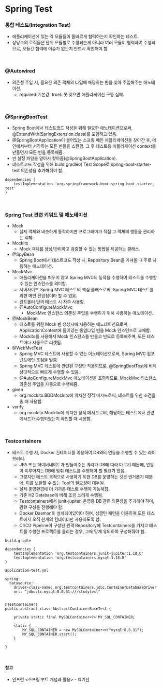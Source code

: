# Spring Test

### 통합 테스트(Integration Test)
* 애플리케이션에 있는 각 모듈들이 올바르게 협력하는지 확인하는 테스트.
* 상당수의 로직들은 단위 모듈별로 수행되는게 아니라 여러 모듈이 협력하여 수행되므로, 모듈간 협력에 이슈가 없는지 반드시 확인해야 함.

<br>

### @Autowired
* 의존성 주입 시, 필요한 의존 객체의 타입에 해당하는 빈을 찾아 주입해주는 애노테이션.
	* required(기본값: true): 못 찾으면 애플리케이션 구동 실패.

<br>

### @SpringBootTest
* Spring Boot에서 테스트코드 작성을 위해 필요한 애노테이션으로써, @ExtendWith(SpringExtension.class)를 포함하고 있음.
* @SpringBootApplication이 붙어있는 스프링 메인 애플리케이션을 찾아간 후, 메인에서부터 시작하는 모든 빈들을 스캔함. 그 후 테스트용 애플리케이션 context를 만들면서 모든 빈을 등록해줌.
* 빈 설정 파일을 알아서 찾아줌(@SpringBootApplication).
* 테스트코드 작성을 위해 build.gradle에 Test Scope로 spring-boot-starter-test 의존성을 추가해줘야 함.
```
dependencies { 
    testImplementation 'org.springframework.boot:spring-boot-starter-test'
}
```

<br>

### Spring Test 관련 키워드 및 애노테이션
* Mock
	* 실제 객체와 비슷하게 동작하지만 프로그래머가 직접 그 객체의 행동을 관리하는 객체.
* Mockito
	* Mock 객체를 생성/관리하고 검증할 수 있는 방법을 제공하는 클래스.
* @SpyBean
	* Spring Boot에서 테스트코드 작성 시, Repository Bean을 가져올 때 주로 사용하는 애노테이션.
* MockMvc
	* 애플리케이션을 띄우지 않고 Spring MVC의 동작을 수행하여 테스트를 수행할 수 있는 인스턴스를 의미함.
	*	서버사이드 Spring MVC 테스트의 핵심 클래스로써, Spring MVC 테스트를 위한 메인 진입점이라 할 수 있음.
	* 컨트롤러 단의 테스트 시 자주 사용함.
	* @AutoConfigureMockMvc
		* MockMvc 인스턴스 의존성 주입을 수행하기 위해 사용하는 애노테이션.
* @MockBean
	* 테스트를 위한 Mock 빈 생성시에 사용하는 애노테이션으로써, ApplicationContext에 들어있는 동일타입 빈을 Mock 인스턴스로 교체함.
	* Mockito를 사용해서 Mock 인스턴스를 만들고 빈으로 등록해주며, 모든 테스트마다 자동으로 리셋됨.
* @WebMvcTest
	* Spring MVC 테스트에 사용할 수 있는 어노테이션으로써, Spring MVC 컴포넌트에만 초점을 맞춤.
	* Spring MVC 테스트에 관련된 구성만 적용되므로, @SpringBootTest에 비해 상대적으로 빠르게 수행할 수 있음.
	* @AutoConfigureMockMvc 애노테이션을 포함하므로, MockMvc 인스턴스 의존성 주입을 자동으로 수행해줌.
* given
	* org.mockito.BDDMockito에 위치한 정적 메서드로써, 테스트를 위한 조건을 줄 때 사용함.
* verify
	* org.mockito.Mockito에 위치한 정적 메서드로써, 해당하는 테스트에서 관련 메서드가 수행되었는지 확인할 때 사용함.

<br>

### Testcontainers
* 테스트 수행 시, Docker 컨테이너를 이용하여 DB와의 연동을 수행할 수 있는 라이브러리.
	* JPA 또는 하이버네이트가 만들어주는 쿼리가 DB에 따라 다르기 때문에, 연동이 이루어지는 DB에 맞춰 테스트를 수행해야 할 필요가 있음.
	* 그렇지만 테스트 목적으로 사용하기 위한 DB를 운영하는 것은 번거롭기 때문에, 이를 보완할 수 있는 Tool의 필요성이 대두됨.
	* 실제 운영환경에 더 가까운 테스트 수행이 가능해짐.
	* 기존 H2 Database에 비해 조금 느리게 수행됨.
	* Testcontainers에서 junit-jupiter, 운영용 DB 관련 의존성을 추가해야 하며, 관련 구성을 진행해야 함.
	* Docker Daemon이 설치되어있어야 하며, 싱글턴 패턴을 이용하여 모든 테스트에서 오직 한개의 컨테이너만 사용하도록 함.
	* CI/CD Pipeline이 구성된 원격 Repository에 Testcontainers를 가지고 테스트를 수행한 프로젝트를 올리는 경우, 그에 맞게 유의하여 구성해줘야 함.
```
build.gradle

dependencies {
    testImplementation 'org.testcontainers:junit-jupiter:1.18.0'
    testImplementation 'org.testcontainers:mysql:1.18.0'
}

application-test.yml

spring:
  datasource:
    driver-class-name: org.testcontainers.jdbc.ContainerDatabaseDriver
    url: "jdbc:tc:mysql:8.0.31:///studytest"


@Testcontainers
public abstract class AbstractContainerBaseTest {

    private static final MySQLContainer<?> MY_SQL_CONTAINER;

    static {
        MY_SQL_CONTAINER = new MySQLContainer<>("mysql:8.0.31");
        MY_SQL_CONTAINER.start();
    }

}
```

<br>

#### 참고
* 인프런 <스프링 부트 개념과 활용> - 백기선

